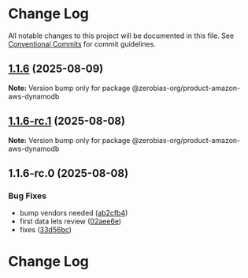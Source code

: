 # Change Log

All notable changes to this project will be documented in this file.
See [Conventional Commits](https://conventionalcommits.org) for commit guidelines.

## [1.1.6](https://github.com/zerobias-org/product/compare/@zerobias-org/product-amazon-aws-dynamodb@1.1.6-rc.1...@zerobias-org/product-amazon-aws-dynamodb@1.1.6) (2025-08-09)

**Note:** Version bump only for package @zerobias-org/product-amazon-aws-dynamodb





## [1.1.6-rc.1](https://github.com/zerobias-org/product/compare/@zerobias-org/product-amazon-aws-dynamodb@1.1.6-rc.0...@zerobias-org/product-amazon-aws-dynamodb@1.1.6-rc.1) (2025-08-08)

**Note:** Version bump only for package @zerobias-org/product-amazon-aws-dynamodb





## 1.1.6-rc.0 (2025-08-08)


### Bug Fixes

* bump vendors needed ([ab2cfb4](https://github.com/zerobias-org/product/commit/ab2cfb4a9cf2e3008e08b068f98011fec096c932))
* first data lets review ([02aee6e](https://github.com/zerobias-org/product/commit/02aee6e8c4f11675de7c63a00f4c8254a67a4dd7))
* fixes ([33d56bc](https://github.com/zerobias-org/product/commit/33d56bcaedf3fa5e3939a33c0fb57eda53539d05))





# Change Log
